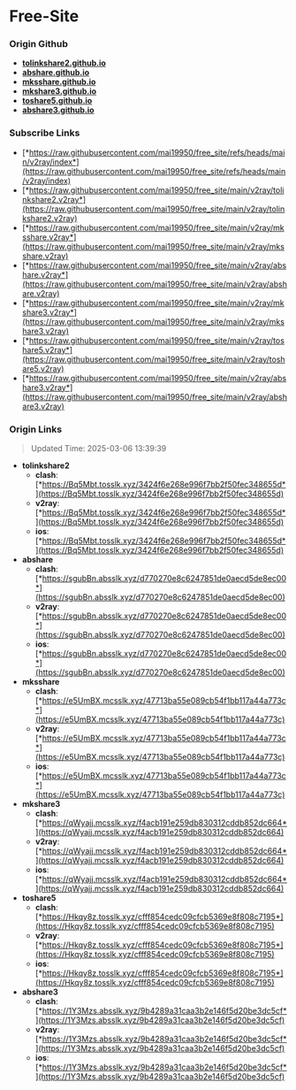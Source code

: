 # Free-Site

### Origin Github

- [**tolinkshare2.github.io**](https://github.com/tolinkshare2/tolinkshare2.github.io)
- [**abshare.github.io**](https://github.com/abshare/abshare.github.io)
- [**mksshare.github.io**](https://github.com/mksshare/mksshare.github.io)
- [**mkshare3.github.io**](https://github.com/mkshare3/mkshare3.github.io)
- [**toshare5.github.io**](https://github.com/toshare5/toshare5.github.io)
- [**abshare3.github.io**](https://github.com/abshare3/abshare3.github.io)

### Subscribe Links

- [*https://raw.githubusercontent.com/mai19950/free_site/refs/heads/main/v2ray/index*](https://raw.githubusercontent.com/mai19950/free_site/refs/heads/main/v2ray/index)
- [*https://raw.githubusercontent.com/mai19950/free_site/main/v2ray/tolinkshare2.v2ray*](https://raw.githubusercontent.com/mai19950/free_site/main/v2ray/tolinkshare2.v2ray)
- [*https://raw.githubusercontent.com/mai19950/free_site/main/v2ray/mksshare.v2ray*](https://raw.githubusercontent.com/mai19950/free_site/main/v2ray/mksshare.v2ray)
- [*https://raw.githubusercontent.com/mai19950/free_site/main/v2ray/abshare.v2ray*](https://raw.githubusercontent.com/mai19950/free_site/main/v2ray/abshare.v2ray)
- [*https://raw.githubusercontent.com/mai19950/free_site/main/v2ray/mkshare3.v2ray*](https://raw.githubusercontent.com/mai19950/free_site/main/v2ray/mkshare3.v2ray)
- [*https://raw.githubusercontent.com/mai19950/free_site/main/v2ray/toshare5.v2ray*](https://raw.githubusercontent.com/mai19950/free_site/main/v2ray/toshare5.v2ray)
- [*https://raw.githubusercontent.com/mai19950/free_site/main/v2ray/abshare3.v2ray*](https://raw.githubusercontent.com/mai19950/free_site/main/v2ray/abshare3.v2ray)

### Origin Links

> Updated Time: 2025-03-06 13:39:39

- **tolinkshare2**
  - **clash**: [*https://Bq5Mbt.tosslk.xyz/3424f6e268e996f7bb2f50fec348655d*](https://Bq5Mbt.tosslk.xyz/3424f6e268e996f7bb2f50fec348655d)
  - **v2ray**: [*https://Bq5Mbt.tosslk.xyz/3424f6e268e996f7bb2f50fec348655d*](https://Bq5Mbt.tosslk.xyz/3424f6e268e996f7bb2f50fec348655d)
  - **ios**: [*https://Bq5Mbt.tosslk.xyz/3424f6e268e996f7bb2f50fec348655d*](https://Bq5Mbt.tosslk.xyz/3424f6e268e996f7bb2f50fec348655d)
- **abshare**
  - **clash**: [*https://sgubBn.absslk.xyz/d770270e8c6247851de0aecd5de8ec00*](https://sgubBn.absslk.xyz/d770270e8c6247851de0aecd5de8ec00)
  - **v2ray**: [*https://sgubBn.absslk.xyz/d770270e8c6247851de0aecd5de8ec00*](https://sgubBn.absslk.xyz/d770270e8c6247851de0aecd5de8ec00)
  - **ios**: [*https://sgubBn.absslk.xyz/d770270e8c6247851de0aecd5de8ec00*](https://sgubBn.absslk.xyz/d770270e8c6247851de0aecd5de8ec00)
- **mksshare**
  - **clash**: [*https://e5UmBX.mcsslk.xyz/47713ba55e089cb54f1bb117a44a773c*](https://e5UmBX.mcsslk.xyz/47713ba55e089cb54f1bb117a44a773c)
  - **v2ray**: [*https://e5UmBX.mcsslk.xyz/47713ba55e089cb54f1bb117a44a773c*](https://e5UmBX.mcsslk.xyz/47713ba55e089cb54f1bb117a44a773c)
  - **ios**: [*https://e5UmBX.mcsslk.xyz/47713ba55e089cb54f1bb117a44a773c*](https://e5UmBX.mcsslk.xyz/47713ba55e089cb54f1bb117a44a773c)
- **mkshare3**
  - **clash**: [*https://qWyajj.mcsslk.xyz/f4acb191e259db830312cddb852dc664*](https://qWyajj.mcsslk.xyz/f4acb191e259db830312cddb852dc664)
  - **v2ray**: [*https://qWyajj.mcsslk.xyz/f4acb191e259db830312cddb852dc664*](https://qWyajj.mcsslk.xyz/f4acb191e259db830312cddb852dc664)
  - **ios**: [*https://qWyajj.mcsslk.xyz/f4acb191e259db830312cddb852dc664*](https://qWyajj.mcsslk.xyz/f4acb191e259db830312cddb852dc664)
- **toshare5**
  - **clash**: [*https://Hkqy8z.tosslk.xyz/cfff854cedc09cfcb5369e8f808c7195*](https://Hkqy8z.tosslk.xyz/cfff854cedc09cfcb5369e8f808c7195)
  - **v2ray**: [*https://Hkqy8z.tosslk.xyz/cfff854cedc09cfcb5369e8f808c7195*](https://Hkqy8z.tosslk.xyz/cfff854cedc09cfcb5369e8f808c7195)
  - **ios**: [*https://Hkqy8z.tosslk.xyz/cfff854cedc09cfcb5369e8f808c7195*](https://Hkqy8z.tosslk.xyz/cfff854cedc09cfcb5369e8f808c7195)
- **abshare3**
  - **clash**: [*https://1Y3Mzs.absslk.xyz/9b4289a31caa3b2e146f5d20be3dc5cf*](https://1Y3Mzs.absslk.xyz/9b4289a31caa3b2e146f5d20be3dc5cf)
  - **v2ray**: [*https://1Y3Mzs.absslk.xyz/9b4289a31caa3b2e146f5d20be3dc5cf*](https://1Y3Mzs.absslk.xyz/9b4289a31caa3b2e146f5d20be3dc5cf)
  - **ios**: [*https://1Y3Mzs.absslk.xyz/9b4289a31caa3b2e146f5d20be3dc5cf*](https://1Y3Mzs.absslk.xyz/9b4289a31caa3b2e146f5d20be3dc5cf)
